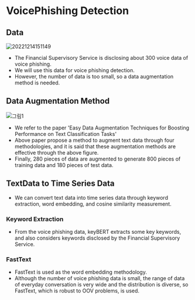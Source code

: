 # VoicePhishing Detection 
## Data
![20221214151149](https://user-images.githubusercontent.com/88221233/207520008-87038a07-61f8-4c66-b9f7-892a0d0ccb7a.png)

* The Financial Supervisory Service is disclosing about 300 voice data of voice phishing.
* We will use this data for voice phishing detection. 
* However, the number of data is too small, so a data augmentation method is needed.

## Data Augmentation Method
![그림1](https://user-images.githubusercontent.com/88221233/207520526-846342c7-f25a-4b4f-9aff-556c5849f041.png)

* We refer to the paper 'Easy Data Augmentation Techniques for Boosting Performance on Text Classification Tasks'
* Above paper propose a method to augment text data through four methodologies, and it is said that these augmentation methods are effective through the above figure.
* Finally, 280 pieces of data are augmented to generate 800 pieces of training data and 180 pieces of test data.

## TextData to Time Series Data
* We can convert text data into time series data through keyword extraction, word embedding, and cosine similarity measurement.

### Keyword Extraction
* From the voice phishing data, keyBERT extracts some key keywords, and also considers keywords disclosed by the Financial Supervisory Service.

### FastText
* FastText is used as the word embedding methodology.
* Although the number of voice phishing data is small, the range of data of everyday conversation is very wide and the distribution is diverse, so FastText, which is robust to OOV problems, is used.
